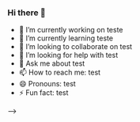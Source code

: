 ### Hi there 👋
- 🔭 I’m currently working on teste
- 🌱 I’m currently learning teste
- 👯 I’m looking to collaborate on test
- 🤔 I’m looking for help with test
- 💬 Ask me about test
- 📫 How to reach me: test
- 😄 Pronouns: test
- ⚡ Fun fact: test

-->

